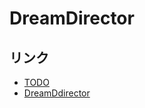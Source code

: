 # DreamDirector

## リンク
- [TODO](https://github.com/orgs/DD-dream-director/projects/1)
- [DreamDdirector](https://github.com/DD-dream-director/DreamDirector)

